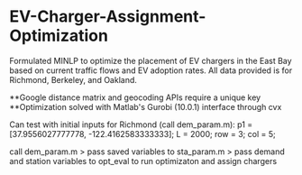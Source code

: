 # EV-Charger-Assignment-Optimization

Formulated MINLP to optimize the placement of EV chargers in the East Bay based on current traffic flows and EV adoption rates. All data provided is for Richmond, Berkeley, and Oakland. 

**Google distance matrix and geocoding APIs require a unique key
**Optimization solved with Matlab's Gurobi (10.0.1) interface through cvx

Can test with initial inputs for Richmond (call dem_param.m): 
p1 = [37.9556027777778, -122.4162583333333]; L = 2000; row = 3; col = 5; 

call dem_param.m > pass saved variables to sta_param.m > pass demand and station variables to opt_eval to run optimizaton and assign chargers
